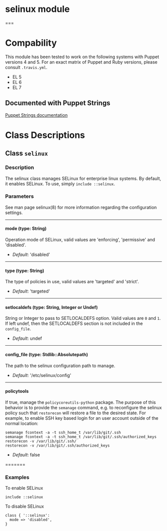 # selinux module
===

# Compability

This module has been tested to work on the following systems with Puppet
versions 4 and 5. For an exact matrix of Puppet and Ruby versions, please
consult `.travis.yml`.

 * EL 5
 * EL 6
 * EL 7

## Documented with Puppet Strings

[Puppet Strings documentation](http://ghoneycutt.github.io/puppet-module-selinux/)

# Class Descriptions
## Class `selinux`

### Description

The selinux class manages SELinux for enterprise linux systems. By default, it enables SELinux. To use, simply
`include ::selinux`.


### Parameters

See man page selinux(8) for more information regarding the configuration settings.

---
####  mode (type: String)
Operation mode of SELinux, valid values are 'enforcing', 'permissive' and 'disabled'.

- *Default*: 'disabled'

---
#### type (type: String)
The type of policies in use, valid values are 'targeted' and 'strict'.

- *Default*: 'targeted'

---
#### setlocaldefs (type: String, Integer or Undef)
String or Integer to pass to SETLOCALDEFS option. Valid values are `0`
and `1`. If left undef, then the SETLOCALDEFS section is not included in
the `config_file`.

- *Default*: undef

---
#### config_file (type: Stdlib::Absolutepath)
The path to the selinux configuration path to manage.

- *Default*: '/etc/selinux/config'

---
#### policytools
If true, manage the `policycoreutils-python` package.  The purpose of this
behavior is to provide the `semanage` command, e.g. to reconfigure the selinux
policy such that `restorecon` will restore a file to the desired state.  For
example, to enable SSH key based login for an user account outside of the normal
location:

    semanage fcontext -a -t ssh_home_t /var/lib/git/.ssh
    semanage fcontext -a -t ssh_home_t /var/lib/git/.ssh/authorized_keys
    restorecon -v /var/lib/git/.ssh/
    restorecon -v /var/lib/git/.ssh/authorized_keys

- *Default*: false

=======

### Examples

To enable SELinux

```puppet
include ::selinux
```

To disable SELinux

```puppet
class { '::selinux':
  mode => 'disabled',
}
```
